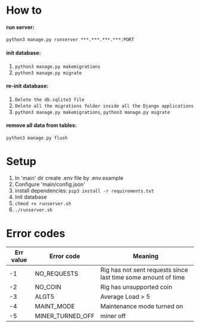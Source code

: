 # How to

#### run server: 
`python3 manage.py runserver ***.***.***.***:PORT`

#### init database: 
1. `python3 manage.py makemigrations`
2. `python3 manage.py migrate`

#### re-init database:
1. `Delete the db.sqlite3 file`
2. `Delete all the migrations folder inside all the Django applications`
3. `python3 manage.py makemigrations`,
`python3 manage.py migrate`

#### remove all data from tables:
`python3 manage.py flush`

# Setup
1. In 'main' dir create .env file by .env.example
2. Configure 'main/config.json'
3. install dependencies: ```pip3 install -r requirements.txt```
4. Init database
5. ```chmod +x runserver.sh```
6. ```./runserver.sh```

# Error codes
Err value | Error code | Meaning
--- | --- | ---
-1 | NO_REQUESTS | Rig has not sent requests since last time some amount of time
-2 | NO_COIN | Rig has unsupported coin
-3 | ALGT5 | Average Load > 5
-4 | MAINT_MODE | Maintenance mode turned on
-5 | MINER_TURNED_OFF | miner off
